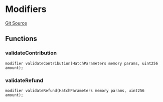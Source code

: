 # Modifiers
[Git Source](https://github.com/DAObox/fantastic-spork/blob/e85e294b9aa197e65780cf42fd333d2b29d2cb82/src/modifiers/SimpleHatch.sol)


## Functions
### validateContribution


```solidity
modifier validateContribution(HatchParameters memory params, uint256 amount);
```

### validateRefund


```solidity
modifier validateRefund(HatchParameters memory params, uint256 amount);
```

